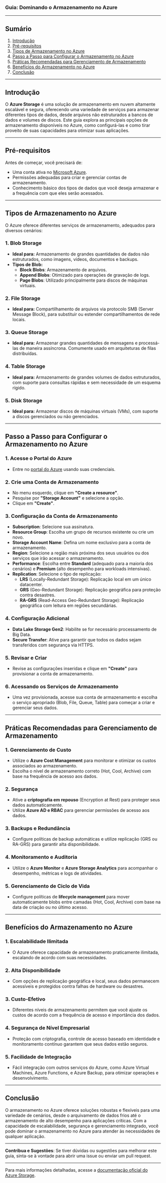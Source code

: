 ### Guia: Dominando o Armazenamento no Azure

---

## Sumário

1. [Introdução](#introdução)
2. [Pré-requisitos](#pré-requisitos)
3. [Tipos de Armazenamento no Azure](#tipos-de-armazenamento-no-azure)
4. [Passo a Passo para Configurar o Armazenamento no Azure](#passo-a-passo-para-configurar-o-armazenamento-no-azure)
5. [Práticas Recomendadas para Gerenciamento de Armazenamento](#práticas-recomendadas-para-gerenciamento-de-armazenamento)
6. [Benefícios do Armazenamento no Azure](#benefícios-do-armazenamento-no-azure)
7. [Conclusão](#conclusão)

---

## Introdução

O **Azure Storage** é uma solução de armazenamento em nuvem altamente escalável e segura, oferecendo uma variedade de serviços para armazenar diferentes tipos de dados, desde arquivos não estruturados a bancos de dados e volumes de discos. Este guia explora as principais opções de armazenamento disponíveis no Azure, como configurá-las e como tirar proveito de suas capacidades para otimizar suas aplicações.

---

## Pré-requisitos

Antes de começar, você precisará de:

- Uma conta ativa no [Microsoft Azure](https://portal.azure.com).
- Permissões adequadas para criar e gerenciar contas de armazenamento.
- Conhecimento básico dos tipos de dados que você deseja armazenar e a frequência com que eles serão acessados.

---

## Tipos de Armazenamento no Azure

O Azure oferece diferentes serviços de armazenamento, adequados para diversos cenários:

### 1. **Blob Storage**
   - **Ideal para:** Armazenamento de grandes quantidades de dados não estruturados, como imagens, vídeos, documentos e backups.
   - **Tipos de Blob:**
     - **Block Blobs**: Armazenamento de arquivos.
     - **Append Blobs**: Otimizado para operações de gravação de logs.
     - **Page Blobs**: Utilizado principalmente para discos de máquinas virtuais.

### 2. **File Storage**
   - **Ideal para:** Compartilhamento de arquivos via protocolo SMB (Server Message Block), para substituir ou estender compartilhamentos de rede locais.

### 3. **Queue Storage**
   - **Ideal para:** Armazenar grandes quantidades de mensagens e processá-las de maneira assíncrona. Comumente usado em arquiteturas de filas distribuídas.

### 4. **Table Storage**
   - **Ideal para:** Armazenamento de grandes volumes de dados estruturados, com suporte para consultas rápidas e sem necessidade de um esquema rígido.

### 5. **Disk Storage**
   - **Ideal para:** Armazenar discos de máquinas virtuais (VMs), com suporte a discos gerenciados ou não gerenciados.

---

## Passo a Passo para Configurar o Armazenamento no Azure

### 1. Acesse o Portal do Azure

- Entre no [portal do Azure](https://portal.azure.com) usando suas credenciais.

### 2. Crie uma Conta de Armazenamento

- No menu esquerdo, clique em **"Create a resource"**.
- Pesquise por **"Storage Account"** e selecione a opção.
- Clique em **"Create"**.

### 3. Configuração da Conta de Armazenamento

- **Subscription**: Selecione sua assinatura.
- **Resource Group**: Escolha um grupo de recursos existente ou crie um novo.
- **Storage Account Name**: Defina um nome exclusivo para a conta de armazenamento.
- **Region**: Selecione a região mais próxima dos seus usuários ou dos serviços que irão acessar o armazenamento.
- **Performance**: Escolha entre **Standard** (adequado para a maioria dos cenários) e **Premium** (alto desempenho para workloads intensivas).
- **Replication**: Selecione o tipo de replicação:
  - **LRS** (Locally-Redundant Storage): Replicação local em um único datacenter.
  - **GRS** (Geo-Redundant Storage): Replicação geográfica para proteção contra desastres.
  - **RA-GRS** (Read-Access Geo-Redundant Storage): Replicação geográfica com leitura em regiões secundárias.

### 4. Configuração Adicional

- **Data Lake Storage Gen2**: Habilite se for necessário processamento de Big Data.
- **Secure Transfer**: Ative para garantir que todos os dados sejam transferidos com segurança via HTTPS.

### 5. Revisar e Criar

- Revise as configurações inseridas e clique em **"Create"** para provisionar a conta de armazenamento.

### 6. Acessando os Serviços de Armazenamento

- Uma vez provisionada, acesse sua conta de armazenamento e escolha o serviço apropriado (Blob, File, Queue, Table) para começar a criar e gerenciar seus dados.

---

## Práticas Recomendadas para Gerenciamento de Armazenamento

### 1. **Gerenciamento de Custo**
   - Utilize o **Azure Cost Management** para monitorar e otimizar os custos associados ao armazenamento.
   - Escolha o nível de armazenamento correto (Hot, Cool, Archive) com base na frequência de acesso aos dados.

### 2. **Segurança**
   - Ative a **criptografia em repouso** (Encryption at Rest) para proteger seus dados automaticamente.
   - Utilize **Azure AD e RBAC** para gerenciar permissões de acesso aos dados.

### 3. **Backups e Redundância**
   - Configure políticas de backup automáticas e utilize replicação (GRS ou RA-GRS) para garantir alta disponibilidade.

### 4. **Monitoramento e Auditoria**
   - Utilize o **Azure Monitor** e **Azure Storage Analytics** para acompanhar o desempenho, métricas e logs de atividades.

### 5. **Gerenciamento de Ciclo de Vida**
   - Configure políticas de **lifecycle management** para mover automaticamente blobs entre camadas (Hot, Cool, Archive) com base na data de criação ou no último acesso.

---

## Benefícios do Armazenamento no Azure

### 1. **Escalabilidade Ilimitada**
   - O Azure oferece capacidade de armazenamento praticamente ilimitada, escalando de acordo com suas necessidades.

### 2. **Alta Disponibilidade**
   - Com opções de replicação geográfica e local, seus dados permanecem acessíveis e protegidos contra falhas de hardware ou desastres.

### 3. **Custo-Efetivo**
   - Diferentes níveis de armazenamento permitem que você ajuste os custos de acordo com a frequência de acesso e importância dos dados.

### 4. **Segurança de Nível Empresarial**
   - Proteção com criptografia, controle de acesso baseado em identidade e monitoramento contínuo garantem que seus dados estão seguros.

### 5. **Facilidade de Integração**
   - Fácil integração com outros serviços do Azure, como Azure Virtual Machines, Azure Functions, e Azure Backup, para otimizar operações e desenvolvimento.

---

## Conclusão

O armazenamento no Azure oferece soluções robustas e flexíveis para uma variedade de cenários, desde o arquivamento de dados frios até o armazenamento de alto desempenho para aplicações críticas. Com a capacidade de escalabilidade, segurança e gerenciamento integrado, você pode dominar o armazenamento no Azure para atender às necessidades de qualquer aplicação.

---

**Contribua e Sugestões**: Se tiver dúvidas ou sugestões para melhorar este guia, sinta-se à vontade para abrir uma issue ou enviar um pull request.

---

Para mais informações detalhadas, acesse a [documentação oficial do Azure Storage](https://docs.microsoft.com/en-us/azure/storage/).
